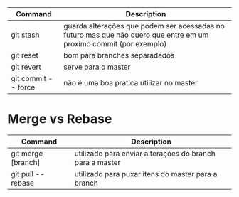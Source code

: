 
Command | Description
--------|------------
git stash | guarda alterações que podem ser acessadas no futuro mas que não quero que entre em um próximo commit (por exemplo)
git reset | bom para branches separadados
git revert | serve para o master
git commit -- force | não é uma boa prática utilizar no master

# Merge vs Rebase
Command | Description
--------|------------
git merge [branch] | utilizado para enviar alterações do branch para a master
git pull -- rebase | utilizado para puxar itens do master para a branch

